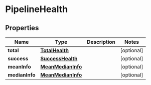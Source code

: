 # PipelineHealth

## Properties
Name | Type | Description | Notes
------------ | ------------- | ------------- | -------------
**total** | [**TotalHealth**](TotalHealth.md) |  |  [optional]
**success** | [**SuccessHealth**](SuccessHealth.md) |  |  [optional]
**meanInfo** | [**MeanMedianInfo**](MeanMedianInfo.md) |  |  [optional]
**medianInfo** | [**MeanMedianInfo**](MeanMedianInfo.md) |  |  [optional]
